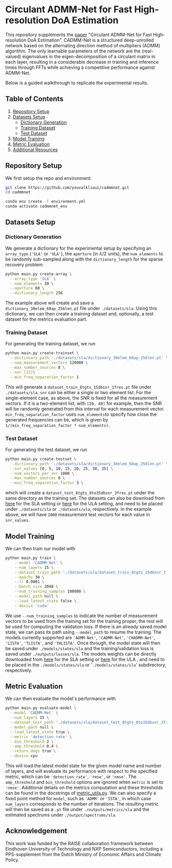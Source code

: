 # Circulant ADMM-Net for Fast High-resolution DoA Estimation

This repository supplements the [paper](https://arxiv.org/pdf/2502.19076) "Circulant ADMM-Net for Fast High-resolution DoA Estimation". CADMM-Net is a structured deep-unrolled network based on the alternating direction method of multipliers (ADMM) algorithm. The only learnable parameters of the network are the (real-valued) eigenvalues in the eigen-decomposition of a circulant matrix in each layer, resulting in a considerable decrease in training and inference times through FFTs while achieving a competitive performance against ADMM-Net. 

Below is a guided walkthrough to replicate
the experimental results.
## Table of Contents

1. [Repository Setup](#repository-setup)
2. [Datasets Setup](#datasets-setup)
   - [Dictionary Generation](#dictionary-generation)
   - [Training Dataset](#training-dataset)
   - [Test Dataset](#test-dataset)
3. [Model Training](#model-training)
4. [Metric Evaluation](#metric-evaluation)
5. [Additional Resources](#additional-resources)

## Repository Setup

We first setup the repo and environment.

```sh
git clone https://github.com/youvalklioui/cadmmnet.git
cd cadmmnet

conda env create -f environment.yml
conda activate cadmmnet_env
```
## Datasets Setup
### Dictionary Generation
We generate a dictionary for the experimental setup by specifying an `array_type` (`'SLA'` or `'ULA'`), the `aperture` (in $\lambda/2$ units), the  `num_elements` to be randomly sub-sampled along with the `dictionary_length` for the sparse recovery problem.

```sh
python main.py create-array \
  --array_type 'SLA' \
  --num_elements 30 \
  --aperture 60 \
  --dictionary_length 256
```

The example above will create and save a `dictionary_30elem_60ap_256len.pt` file under `./datasets/sla`. Using this dictionary, we can then create a training dataset and, optionally, a test dataset for the metrics evaluation part.

### Training Dataset
 For generating the training dataset, we run

```sh
python main.py create-trainset \
  --dictionary_path './datasets/sla/dictionary_30elem_60ap_256len.pt' \
  --num_measurement_vectors 120000 \
  --max_number_sources 8 \
  --snr [15]\
  --min_freq_separation_factor 1
```
This will generate a `dataset_train_8tgts_15dbsnr_1fres.pt` file under `./datasets/sla`. `snr` can be either a single or two element list. For the single-element case, as above, the SNR is fixed for all the measurement vectors. If it is a two-element list, with `[20, 40]` for example, then the SNR will be randomly generated from this interval for each measurement vector. `min_freq_separation_factor` uses `num_elements`to specify how close the generated frequencies can be, which is given by `1/(min_freq_separation_factor * num_elements)`.  

### Test Dataset
For generating the test dataset, we run

```sh
python main.py create-testset \
  --dictionary_path './datasets/sla/dictionary_30elem_60ap_256len.pt' \
  --snr_values [0, 5, 10, 15, 20, 25, 30, 35] \
  --num_vectors_per_snr 1000 \
  --max_number_sources 8 \
  --min_freq_separation_factor 3 \
```
which will create a `dataset_test_8tgts_0to35dbsnr_3fres.pt` under the same directory as the training set. The datasets can also be download from [here](https://zenodo.org/records/14926792) for the SLA setting or [here](https://zenodo.org/records/14926980) for the ULA setting, and need to be placed under `./datasets/sla` or `./datasets/ula`, respectively. In the example above, we will have `1000` measurement test vectors for each value in `snr_values`.

## Model Training
 We can then train our model with

```sh
python main.py train \
    --model 'CADMM-Net' \
    --num_layers 15 \
    --dataset_train_path './datasets/sla/dataset_train_8tgts_15dbsnr_1fres.pt' \
    --epochs 30 \
    --lr 0.0001 \
    --batch_size 2048 \
    --num_training_samples 100000 \
    --model_path null \
    --load_latest_state false \
    --device 'cuda'
```
We use `--num_training_samples` to indicate the number of measurement vectors to be used from the training set for the training proper, the rest will be used for computing the validation loss. If there is an already saved model state, we can pass its path using `--model_path` to resume the training. The models currently supported are `'ADMM-Net'`, `'CADMM-Net'`, `'CHADMM-Net'`, `'LISTA'`, `'TLISTA'`, and `'THLISTA'`. Once through, the model state will then be saved under `./models/states/sla` and the training/validation loss is saved under `./outputs/losses/sla`. The models weights can be directly downloaded from [here](https://zenodo.org/records/14927063) for the SLA setting or [here](https://zenodo.org/records/14927193) for the ULA , and need to be placed in the `./models/states/sla` or '`./models/states/sla`' subdirectory, respectively.

## Metric Evaluation
We can then evaluate the model's performance with 

```sh
python main.py evaluate-model \
  --model 'CADMM-Net' \
  --num_layers 15 \
  --dataset_test_path './datasets/sla/dataset_test_8tgts_0to35dbsnr_3fres.pt' \
  --model_path null \
  --load_latest_state true \
  --metric 'detection_rate' \
  --bin_threshold 2 \
  --amp_threshold 0.4 \
  --return_degs true \
  --device cpu
```

This will load the latest model state for the given model name and number of layers, and will evaluate its performance with respect to the specified metric, which can be ` 'detection_rate' `, `'rmse'`, or `'nmse'`. The `amp_threshold` and `bin_threshold` options are ignored when `metric` is set to `'nmse'`. Additional details on the metrics computation and these thresholds can be found in the docstrings of [metric_utils.py](utils/metric_utils.py). We can also specify a fixed point method for `model`, such as `'ADMM'` or `'ISTA'`, in which case `num_layers` corresponds to the number of iterations. The resulting metric will then be saved as a `.pt` file under `./outputs/metrics/sla` and the estimated spectrums under `./output/spectrums/sla`.

## Acknowledgement
This work was funded by the RAISE collaboration framework between
Eindhoven University of Technology and NXP Semiconductors, including a PPS-supplement
from the Dutch Ministry of Economic Affairs and Climate Policy.



